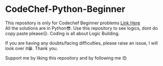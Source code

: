 # CodeChef-Python-Beginner
This repository is only for Codechef Beginner problems [Link Here](https://www.codechef.com/problems/school/?itm_medium=navmenu&itm_campaign=problems)<br/>
All the solutions are in Python😎. Use this repository to see logics, dont do copy paste please😖. Coding is all about Logic Building.

If you are having any doubts/facing difficulties, please raise an issue, I will look over it😁. Thank you.

Support me by liking this repository and by following me 😍